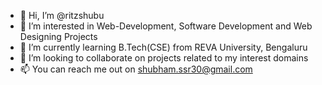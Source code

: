 - 👋 Hi, I’m @ritzshubu
- 👀 I’m interested in Web-Development,  Software Development and Web Designing Projects
- 🌱 I’m currently learning B.Tech(CSE) from REVA University, Bengaluru
- 💞️ I’m looking to collaborate on projects related to my interest domains
- 📫 You can reach me out on shubham.ssr30@gmail.com

<!---
ritzshubu/ritzshubu is a ✨ special ✨ repository because its `README.md` (this file) appears on your GitHub profile.
You can click the Preview link to take a look at your changes.
--->
